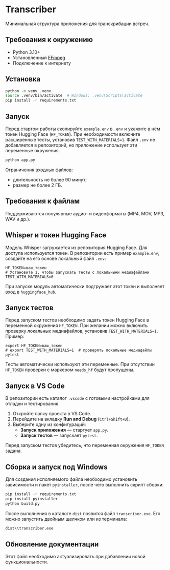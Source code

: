 # Transcriber

Минимальная структура приложения для транскрибации встреч.

## Требования к окружению

- Python 3.10+
- Установленный [FFmpeg](https://ffmpeg.org/)
- Подключение к интернету

## Установка

```bash
python -m venv .venv
source .venv/bin/activate  # Windows: .venv\Scripts\activate
pip install -r requirements.txt
```

## Запуск

Перед стартом работы скопируйте `example.env` в `.env` и укажите в нём токен
Hugging Face (`HF_TOKEN`). При необходимости включите расширенные тесты,
установив `TEST_WITH_MATERIALS=1`. Файл `.env` не добавляется в репозиторий,
но приложение использует эти переменные окружения.

```bash
python app.py
```

Ограничения входных файлов:

- длительность не более 90 минут;
- размер не более 2 ГБ.

## Требования к файлам

Поддерживаются популярные аудио- и видеоформаты (MP4, MOV, MP3, WAV и др.).

## Whisper и токен Hugging Face

Модель Whisper загружается из репозитория Hugging Face. Для доступа
используется токен. В репозитории есть пример `example.env`, создайте на его
основе локальный файл `.env`:

```
HF_TOKEN=ваш_токен
# Установите 1, чтобы запускать тесты с локальными медиафайлами
TEST_WITH_MATERIALS=0
```

При запуске модуль автоматически подгружает этот токен и выполняет вход в
`huggingface_hub`.

## Запуск тестов
Перед запуском тестов необходимо задать токен Hugging Face в переменной
окружения `HF_TOKEN`. При желании можно включить проверку локальных
медиафайлов, установив `TEST_WITH_MATERIALS=1`. Пример:

```
export HF_TOKEN=ваш_токен
# export TEST_WITH_MATERIALS=1  # проверять локальные медиафайлы
pytest
```

Тесты автоматически используют эти переменные. При отсутствии `HF_TOKEN`
проверки с маркером `needs_hf` будут пропущены.

## Запуск в VS Code

В репозитории есть каталог `.vscode` с готовыми настройками для отладки и тестирования.

1. Откройте папку проекта в VS Code.
2. Перейдите на вкладку **Run and Debug** (`Ctrl+Shift+D`).
3. Выберите одну из конфигураций:
   - **Запуск приложения** — стартует `app.py`.
   - **Запуск тестов** — запускает `pytest`.

Перед запуском тестов убедитесь, что переменная окружения `HF_TOKEN` задана.


## Сборка и запуск под Windows

Для создания исполняемого файла необходимо установить зависимости и пакет
`pyinstaller`, после чего выполнить скрипт сборки:

```bash
pip install -r requirements.txt
pip install pyinstaller
python build.py
```

После выполнения в каталоге `dist` появится файл `transcriber.exe`. Его
можно запустить двойным щелчком или из терминала:

```bash
dist\\transcriber.exe
```

## Обновление документации

Этот файл необходимо актуализировать при добавлении новой функциональности.

